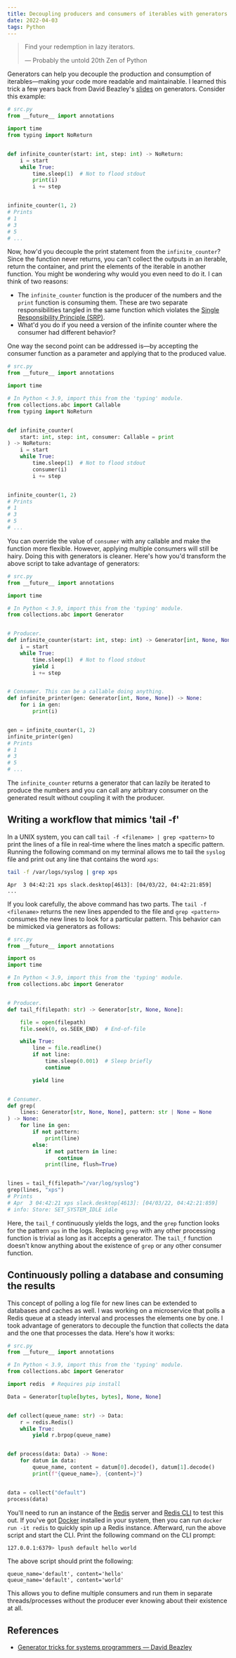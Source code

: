 ```yaml
---
title: Decoupling producers and consumers of iterables with generators in Python
date: 2022-04-03
tags: Python
---
```


> Find your redemption in lazy iterators.
>
> — Probably the untold 20th Zen of Python


Generators can help you decouple the production and consumption of iterables—making your code more readable and maintainable. I learned this trick a few years back from David Beazley's [slides](https://www.dabeaz.com/generators/Generators.pdf) on generators. Consider this example:

```python
# src.py
from __future__ import annotations

import time
from typing import NoReturn


def infinite_counter(start: int, step: int) -> NoReturn:
    i = start
    while True:
        time.sleep(1)  # Not to flood stdout
        print(i)
        i += step


infinite_counter(1, 2)
# Prints
# 1
# 3
# 5
# ...
```

Now, how'd you decouple the print statement from the `infinite_counter`? Since the function never returns, you can't collect the outputs in an iterable, return the container, and print the elements of the iterable in another function. You might be wondering why would you even need to do it. I can think of two reasons:

* The `infinite_counter` function is the producer of the numbers and the `print` function is consuming them. These are two separate responsibilities tangled in the same function which violates the [Single Responsibility Principle (SRP)](https://en.wikipedia.org/wiki/Single-responsibility_principle).
* What'd you do if you need a version of the infinite counter where the consumer had different behavior?

One way the second point can be addressed is—by accepting the consumer function as a parameter and applying that to the produced value.


```python
# src.py
from __future__ import annotations

import time

# In Python < 3.9, import this from the 'typing' module.
from collections.abc import Callable
from typing import NoReturn


def infinite_counter(
    start: int, step: int, consumer: Callable = print
) -> NoReturn:
    i = start
    while True:
        time.sleep(1)  # Not to flood stdout
        consumer(i)
        i += step


infinite_counter(1, 2)
# Prints
# 1
# 3
# 5
# ...
```
You can override the value of `consumer` with any callable and make the function more flexible. However, applying multiple consumers will still be hairy. Doing this with generators is cleaner. Here's how you'd transform the above script to take advantage of generators:


```python
# src.py
from __future__ import annotations

import time

# In Python < 3.9, import this from the 'typing' module.
from collections.abc import Generator


# Producer.
def infinite_counter(start: int, step: int) -> Generator[int, None, None]:
    i = start
    while True:
        time.sleep(1)  # Not to flood stdout
        yield i
        i += step


# Consumer. This can be a callable doing anything.
def infinite_printer(gen: Generator[int, None, None]) -> None:
    for i in gen:
        print(i)


gen = infinite_counter(1, 2)
infinite_printer(gen)
# Prints
# 1
# 3
# 5
# ...
```

The `infinite_counter` returns a generator that can lazily be iterated to produce the numbers and you can call any arbitrary consumer on the generated result without coupling it with the producer.

## Writing a workflow that mimics 'tail -f'

In a UNIX system, you can call `tail -f <filename> | grep <pattern>` to print the lines of a file in real-time where the lines match a specific pattern. Running the following command on my terminal allows me to tail the `syslog` file and print out any line that contains the word `xps`:

```sh
tail -f /var/logs/syslog | grep xps
```

```
Apr  3 04:42:21 xps slack.desktop[4613]: [04/03/22, 04:42:21:859]
...
```

If you look carefully, the above command has two parts. The `tail -f <filename>` returns the new lines appended to the file and `grep <pattern>` consumes the new lines to look for a particular pattern. This behavior can be mimicked via generators as follows:


```python
# src.py
from __future__ import annotations

import os
import time

# In Python < 3.9, import this from the 'typing' module.
from collections.abc import Generator


# Producer.
def tail_f(filepath: str) -> Generator[str, None, None]:

    file = open(filepath)
    file.seek(0, os.SEEK_END)  # End-of-file

    while True:
        line = file.readline()
        if not line:
            time.sleep(0.001)  # Sleep briefly
            continue

        yield line


# Consumer.
def grep(
    lines: Generator[str, None, None], pattern: str | None = None
) -> None:
    for line in gen:
        if not pattern:
            print(line)
        else:
            if not pattern in line:
                continue
            print(line, flush=True)


lines = tail_f(filepath="/var/log/syslog")
grep(lines, "xps")
# Prints
# Apr  3 04:42:21 xps slack.desktop[4613]: [04/03/22, 04:42:21:859]
# info: Store: SET_SYSTEM_IDLE idle
```

Here, the `tail_f` continuously yields the logs, and the `grep` function looks for the pattern `xps` in the logs. Replacing `grep` with any other processing function is trivial as long as it accepts a generator. The `tail_f` function doesn't know anything about the existence of `grep` or any other consumer function.

## Continuously polling a database and consuming the results

This concept of polling a log file for new lines can be extended to databases and caches as well. I was working on a microservice that polls a Redis queue at a steady interval and processes the elements one by one. I took advantage of generators to decouple the function that collects the data and the one that processes the data. Here's how it works:

```python
# src.py
from __future__ import annotations

# In Python < 3.9, import this from the 'typing' module.
from collections.abc import Generator

import redis  # Requires pip install

Data = Generator[tuple[bytes, bytes], None, None]


def collect(queue_name: str) -> Data:
    r = redis.Redis()
    while True:
        yield r.brpop(queue_name)


def process(data: Data) -> None:
    for datum in data:
        queue_name, content = datum[0].decode(), datum[1].decode()
        print(f"{queue_name=}, {content=}")


data = collect("default")
process(data)
```

You'll need to run an instance of the [Redis](https://redis.io) server and [Redis CLI](https://redis.io/docs/manual/cli/) to test this out. If you've got [Docker](https://www.docker.com/) installed in your system, then you can run `docker run -it redis` to quickly spin up a Redis instance. Afterward, run the above script and start the CLI. Print the following command on the CLI prompt:

```sh
127.0.0.1:6379> lpush default hello world
```
The above script should print the following:

```
queue_name='default', content='hello'
queue_name='default', content='world'
```

This allows you to define multiple consumers and run them in separate threads/processes without the producer ever knowing about their existence at all.

## References

* [Generator tricks for systems programmers — David Beazley](https://www.dabeaz.com/generators/Generators.pdf)
